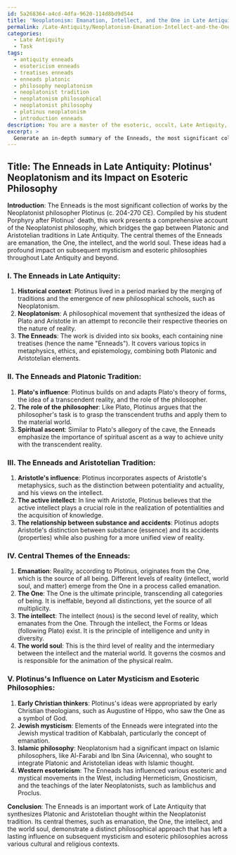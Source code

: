 ```yaml
---
id: 5a268364-a4cd-4dfa-9620-114d8bd9d544
title: 'Neoplatonism: Emanation, Intellect, and the One in Late Antiquity'
permalink: /Late-Antiquity/Neoplatonism-Emanation-Intellect-and-the-One-in-Late-Antiquity/
categories:
  - Late Antiquity
  - Task
tags:
  - antiquity enneads
  - esotericism enneads
  - treatises enneads
  - enneads platonic
  - philosophy neoplatonism
  - neoplatonist tradition
  - neoplatonism philosophical
  - neoplatonist philosophy
  - plotinus neoplatonism
  - introduction enneads
description: You are a master of the esoteric, occult, Late Antiquity, you complete tasks to the absolute best of your ability, no matter if you think you were not trained to do the task specifically, you will attempt to do it anyways, since you have performed the tasks you are given with great mastery, accuracy, and deep understanding of what is requested. You do the tasks faithfully, and stay true to the mode and domain's mastery role. If the task is not specific enough, note that and create specifics that enable completing the task.
excerpt: > 
  Generate an in-depth summary of the Enneads, the most significant collection of works from the Neoplatonist philosopher Plotinus, focusing on its place in Late Antiquity and exploring its relationships with both the Platonic and Aristotelian traditions. Additionally, elaborate on the central themes of emanation, the One, the intellect, and the world soul, highlighting Plotinus's influence on subsequent mysticism and esoteric philosophies throughout Late Antiquity.
---
```


## Title: The Enneads in Late Antiquity: Plotinus' Neoplatonism and its Impact on Esoteric Philosophy

**Introduction**:
The Enneads is the most significant collection of works by the Neoplatonist philosopher Plotinus (c. 204-270 CE). Compiled by his student Porphyry after Plotinus' death, this work presents a comprehensive account of the Neoplatonist philosophy, which bridges the gap between Platonic and Aristotelian traditions in Late Antiquity. The central themes of the Enneads are emanation, the One, the intellect, and the world soul. These ideas had a profound impact on subsequent mysticism and esoteric philosophies throughout Late Antiquity and beyond.

### I. **The Enneads in Late Antiquity**:
1. **Historical context**: Plotinus lived in a period marked by the merging of traditions and the emergence of new philosophical schools, such as Neoplatonism.
2. **Neoplatonism**: A philosophical movement that synthesized the ideas of Plato and Aristotle in an attempt to reconcile their respective theories on the nature of reality.
3. **The Enneads**: The work is divided into six books, each containing nine treatises (hence the name "Enneads"). It covers various topics in metaphysics, ethics, and epistemology, combining both Platonic and Aristotelian elements.

### II. **The Enneads and Platonic Tradition**:
1. **Plato's influence**: Plotinus builds on and adapts Plato's theory of forms, the idea of a transcendent reality, and the role of the philosopher.
2. **The role of the philosopher**: Like Plato, Plotinus argues that the philosopher's task is to grasp the transcendent truths and apply them to the material world.
3. **Spiritual ascent**: Similar to Plato's allegory of the cave, the Enneads emphasize the importance of spiritual ascent as a way to achieve unity with the transcendent reality.

### III. **The Enneads and Aristotelian Tradition**:
1. **Aristotle's influence**: Plotinus incorporates aspects of Aristotle's metaphysics, such as the distinction between potentiality and actuality, and his views on the intellect.
2. **The active intellect**: In line with Aristotle, Plotinus believes that the active intellect plays a crucial role in the realization of potentialities and the acquisition of knowledge.
3. **The relationship between substance and accidents**: Plotinus adopts Aristotle's distinction between substance (essence) and its accidents (properties) while also pushing for a more unified view of reality.

### IV. **Central Themes of the Enneads**:
1. **Emanation**: Reality, according to Plotinus, originates from the One, which is the source of all being. Different levels of reality (intellect, world soul, and matter) emerge from the One in a process called emanation.
2. **The One**: The One is the ultimate principle, transcending all categories of being. It is ineffable, beyond all distinctions, yet the source of all multiplicity.
3. **The intellect**: The intellect (nous) is the second level of reality, which emanates from the One. Through the intellect, the Forms or Ideas (following Plato) exist. It is the principle of intelligence and unity in diversity.
4. **The world soul**: This is the third level of reality and the intermediary between the intellect and the material world. It governs the cosmos and is responsible for the animation of the physical realm.

### V. **Plotinus's Influence on Later Mysticism and Esoteric Philosophies**:
1. **Early Christian thinkers**: Plotinus's ideas were appropriated by early Christian theologians, such as Augustine of Hippo, who saw the One as a symbol of God.
2. **Jewish mysticism**: Elements of the Enneads were integrated into the Jewish mystical tradition of Kabbalah, particularly the concept of emanation.
3. **Islamic philosophy**: Neoplatonism had a significant impact on Islamic philosophers, like Al-Farabi and Ibn Sina (Avicenna), who sought to integrate Platonic and Aristotelian ideas with Islamic thought.
4. **Western esotericism**: The Enneads has influenced various esoteric and mystical movements in the West, including Hermeticism, Gnosticism, and the teachings of the later Neoplatonists, such as Iamblichus and Proclus.

**Conclusion**:
The Enneads is an important work of Late Antiquity that synthesizes Platonic and Aristotelian thought within the Neoplatonist tradition. Its central themes, such as emanation, the One, the intellect, and the world soul, demonstrate a distinct philosophical approach that has left a lasting influence on subsequent mysticism and esoteric philosophies across various cultural and religious contexts.
